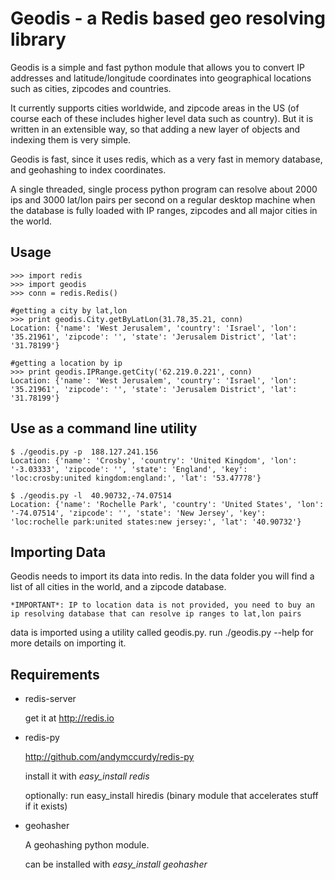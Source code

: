# Geodis - a Redis based geo resolving library

Geodis is a simple and fast python module that allows you to convert IP addresses and latitude/longitude coordinates into geographical locations such as cities, zipcodes and countries.

It currently supports cities worldwide, and zipcode areas in the US (of course each of these includes higher level data such as country). But it is written in an extensible way, so that adding a new layer of objects and indexing them is very simple.

Geodis is fast, since it uses redis, which as a very fast in memory database, and geohashing to index coordinates.

A single threaded, single process python program can resolve about 2000 ips and 3000 lat/lon pairs per second on a regular desktop machine when the database is fully loaded with IP ranges, zipcodes and all major cities in the world.


## Usage

    >>> import redis
    >>> import geodis
    >>> conn = redis.Redis()

    #getting a city by lat,lon
    >>> print geodis.City.getByLatLon(31.78,35.21, conn)
    Location: {'name': 'West Jerusalem', 'country': 'Israel', 'lon': '35.21961', 'zipcode': '', 'state': 'Jerusalem District', 'lat': '31.78199'}

    #getting a location by ip
    >>> print geodis.IPRange.getCity('62.219.0.221', conn)
    Location: {'name': 'West Jerusalem', 'country': 'Israel', 'lon': '35.21961', 'zipcode': '', 'state': 'Jerusalem District', 'lat': '31.78199'}


## Use as a command line utility

    $ ./geodis.py -p  188.127.241.156
    Location: {'name': 'Crosby', 'country': 'United Kingdom', 'lon': '-3.03333', 'zipcode': '', 'state': 'England', 'key': 'loc:crosby:united kingdom:england:', 'lat': '53.47778'}

    $ ./geodis.py -l  40.90732,-74.07514
    Location: {'name': 'Rochelle Park', 'country': 'United States', 'lon': '-74.07514', 'zipcode': '', 'state': 'New Jersey', 'key': 'loc:rochelle park:united states:new jersey:', 'lat': '40.90732'}

## Importing Data

Geodis needs to import its data into redis.
In the data folder you will find a list of all cities in the world, and a zipcode database.

    *IMPORTANT*: IP to location data is not provided, you need to buy an ip resolving database that can resolve ip ranges to lat,lon pairs

data is imported using a utility called geodis.py. run ./geodis.py --help for more details on importing it.


## Requirements

* redis-server

    get it at http://redis.io


* redis-py

    http://github.com/andymccurdy/redis-py

    install it with *easy_install redis*

    optionally: run easy_install hiredis (binary module that accelerates stuff if it exists)

* geohasher

    A geohashing python module.

    can be installed with *easy_install geohasher*
